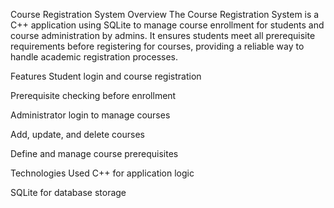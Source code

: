Course Registration System
Overview
The Course Registration System is a C++ application using SQLite to manage course enrollment for students and course administration by admins. It ensures students meet all prerequisite requirements before registering for courses, providing a reliable way to handle academic registration processes.

Features
Student login and course registration

Prerequisite checking before enrollment

Administrator login to manage courses 

Add, update, and delete courses

Define and manage course prerequisites

Technologies Used
C++ for application logic

SQLite for database storage
